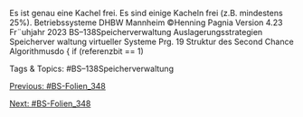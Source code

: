 Es ist genau eine Kachel frei.
Es sind einige Kacheln frei (z.B. mindestens 25%).
Betriebssysteme DHBW Mannheim ©Henning Pagnia Version 4.23 Fr¨uhjahr 2023 BS–138Speicherverwaltung Auslagerungsstrategien Speicherver waltung virtueller Systeme
Prg. 19 Struktur des Second Chance Algorithmusdo {
if (referenzbit == 1)

   Tags & Topics:
   #BS–138Speicherverwaltung

[Previous: #BS-Folien_348](BS-Folien_348.md)

[Next: #BS-Folien_348](BS-Folien_348.md)